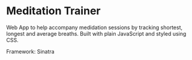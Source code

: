 # Meditation Trainer

Web App to help accompany medidation sessions by tracking shortest, longest and average breaths. Built with plain JavaScript and styled using CSS.

Framework: Sinatra
